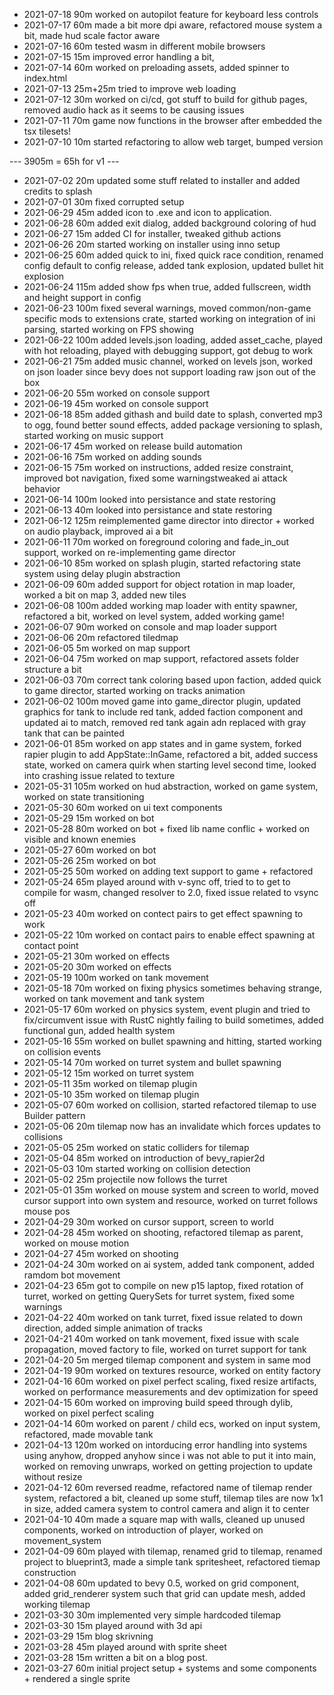 - 2021-07-18  90m worked on autopilot feature for keyboard less controls
- 2021-07-17  60m made a bit more dpi aware, refactored mouse system a bit, made hud scale factor aware
- 2021-07-16  60m tested wasm in different mobile browsers
- 2021-07-15  15m improved error handling a bit,
- 2021-07-14  60m worked on preloading assets, added spinner to index.html
- 2021-07-13  25m+25m tried to improve web loading
- 2021-07-12  30m worked on ci/cd, got stuff to build for github pages, removed audio hack as it seems to be causing issues
- 2021-07-11  70m game now functions in the browser after embedded the tsx tilesets! 
- 2021-07-10  10m started refactoring to allow web target, bumped version


--- 3905m = 65h for v1 ---
- 2021-07-02  20m updated some stuff related to installer and added credits to splash
- 2021-07-01  30m fixed corrupted setup
- 2021-06-29  45m added icon to .exe and icon to application.
- 2021-06-28  60m added exit dialog, added background coloring of hud
- 2021-06-27  15m added CI for installer, tweaked github actions
- 2021-06-26  20m started working on installer using inno setup
- 2021-06-25  60m added quick to ini, fixed quick race condition, renamed config default to config release, added tank explosion, updated bullet hit explosion
- 2021-06-24  115m added show fps when true, added fullscreen, width and height support in config
- 2021-06-23  100m fixed several warnings, moved common/non-game specific mods to extensions crate, started working on integration of ini parsing, started working on FPS showing
- 2021-06-22  100m added levels.json loading, added asset_cache, played with hot reloading, played with debugging support, got debug to work
- 2021-06-21  75m added music channel, worked on levels json, worked on json loader since bevy does not support loading raw json out of the box
- 2021-06-20  55m worked on console support
- 2021-06-19  45m worked on console support
- 2021-06-18  85m added githash and build date to splash, converted mp3 to ogg, found better sound effects, added package versioning to splash, started working on music support
- 2021-06-17  45m worked on release build automation
- 2021-06-16  75m worked on adding sounds
- 2021-06-15  75m worked on instructions, added resize constraint, improved bot navigation, fixed some warningstweaked ai attack behavior
- 2021-06-14  100m looked into persistance and state restoring
- 2021-06-13  40m looked into persistance and state restoring
- 2021-06-12  125m reimplemented game director into director + worked on audio playback, improved ai a bit
- 2021-06-11  70m worked on foreground coloring and fade_in_out support, worked on re-implementing game director
- 2021-06-10  85m worked on splash plugin, started refactoring state system using delay plugin abstraction
- 2021-06-09  60m added support for object rotation in map loader, worked a bit on map 3, added new tiles
- 2021-06-08  100m added working map loader with entity spawner, refactored a bit, worked on level system, added working game!
- 2021-06-07  90m worked on console and map loader support
- 2021-06-06  20m refactored tiledmap
- 2021-06-05  5m worked on map support
- 2021-06-04  75m worked on map support, refactored assets folder structure a bit
- 2021-06-03  70m correct tank coloring based upon faction, added quick to game director, started working on tracks animation
- 2021-06-02  100m moved game into game_director plugin, updated graphics for tank to include red tank, added faction component and updated ai to match, removed red tank again adn replaced with gray tank that can be painted
- 2021-06-01  85m worked on app states and in game system, forked rapier plugin to add AppState::InGame, refactored a bit, added success state, worked on camera quirk when starting level second time, looked into crashing issue related to texture
- 2021-05-31  105m worked on hud abstraction, worked on game system, worked on state transitioning
- 2021-05-30  60m worked on ui text components 
- 2021-05-29  15m worked on bot
- 2021-05-28  80m worked on bot + fixed lib name conflic + worked on visible and known enemies 
- 2021-05-27  60m worked on bot
- 2021-05-26  25m worked on bot
- 2021-05-25  50m worked on adding text support to game + refactored
- 2021-05-24  65m played around with v-sync off, tried to to get to compile for wasm, changed resolver to 2.0, fixed issue related to vsync off
- 2021-05-23  40m worked on contect pairs to get effect spawning to work
- 2021-05-22  10m worked on contact pairs to enable effect spawning at contact point
- 2021-05-21  30m worked on effects
- 2021-05-20  30m worked on effects
- 2021-05-19  100m worked on tank movement
- 2021-05-18  70m worked on fixing physics sometimes behaving strange, worked on tank movement and tank system
- 2021-05-17  60m worked on physics system, event plugin and tried to fix/circumvent issue with RustC nightly failing to build sometimes, added functional gun, added health system
- 2021-05-16  55m worked on bullet spawning and hitting, started working on collision events
- 2021-05-14  70m worked on turret system and bullet spawning
- 2021-05-12  15m worked on turret system
- 2021-05-11  35m worked on tilemap plugin
- 2021-05-10  35m worked on tilemap plugin
- 2021-05-07  60m worked on collision, started refactored tilemap to use Builder pattern
- 2021-05-06  20m tilemap now has an invalidate which forces updates to collisions
- 2021-05-05  25m worked on static colliders for tilemap
- 2021-05-04  85m worked on introduction of bevy_rapier2d
- 2021-05-03  10m started working on collision detection
- 2021-05-02  25m projectile now follows the turret
- 2021-05-01  35m worked on mouse system and screen to world, moved cursor support into own system and resource, worked on turret follows mouse pos
- 2021-04-29  30m worked on cursor support, screen to world
- 2021-04-28  45m worked on shooting, refactored tilemap as parent, worked on mouse motion
- 2021-04-27  45m worked on shooting
- 2021-04-24  30m worked on ai system, added tank component, added ramdom bot movement
- 2021-04-23  65m got to compile on new p15 laptop, fixed rotation of turret, worked on getting QuerySets for turret system, fixed some warnings
- 2021-04-22  40m worked on tank turret, fixed issue related to down direction, added simple animation of tracks
- 2021-04-21  40m worked on tank movement, fixed issue with scale propagation, moved factory to file, worked on turret support for tank
- 2021-04-20  5m merged tilemap component and system in same mod
- 2021-04-19  90m worked on textures resource, worked on entity factory
- 2021-04-16  60m worked on pixel perfect scaling, fixed resize artifacts, worked on performance measurements and dev optimization for speed
- 2021-04-15  60m worked on improving build speed through dylib, worked on pixel perfect scaling
- 2021-04-14  60m worked on parent / child ecs, worked on input system, refactored, made movable tank
- 2021-04-13  120m worked on intorducing error handling into systems using anyhow, dropped anyhow since i was not able to put it into main, worked on removing unwraps, worked on getting projection to update without resize
- 2021-04-12  60m reversed readme, refactored name of tilemap render system, refactored a bit, cleaned up some stuff, tilemap tiles are now 1x1 in size, added camera system to control camera and align it to center
- 2021-04-10  40m made a square map with walls, cleaned up unused components, worked on introduction of player, worked on movement_system
- 2021-04-09  60m  played with tilemap, renamed grid to tilemap, renamed project to blueprint3, made a simple tank spritesheet, refactored tiemap construction
- 2021-04-08  60m  updated to bevy 0.5, worked on grid component, added grid_renderer system such that grid can update mesh, added working tilemap
- 2021-03-30  30m implemented very simple hardcoded tilemap
- 2021-03-30  15m played around with 3d api
- 2021-03-29  15m blog skrivning
- 2021-03-28  45m played around with sprite sheet
- 2021-03-28  15m written a bit on a blog post.
- 2021-03-27  60m  initial project setup + systems and some components + rendered a single sprite








